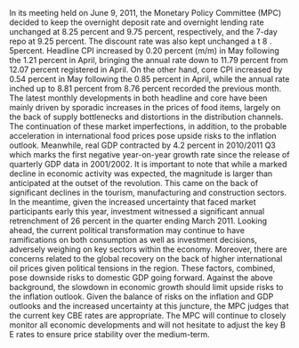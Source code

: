 In its meeting held on June 9, 2011, the Monetary Policy Committee (MPC) decided to keep the overnight deposit rate and overnight lending rate unchanged at 8.25 percent and 9.75 percent, respectively, and the 7-day repo at 9.25 percent. The discount rate was also kept unchanged a t 8 . 5percent.
Headline CPI increased by 0.20 percent (m/m) in May following the 1.21 percent in April, bringing the annual rate down to 11.79 percent from 12.07 percent registered in April. On the other hand, core CPI increased by 0.54 percent in May following the 0.85 percent in April, while the annual rate inched up to 8.81 percent from 8.76 percent recorded the previous month. The latest monthly developments in both headline and core have been mainly driven by sporadic increases in the prices of food items, largely on the back of supply bottlenecks and distortions in the distribution channels. The continuation of these market imperfections, in addition, to the probable acceleration in international food prices pose upside risks to the inflation outlook.
Meanwhile, real GDP contracted by 4.2 percent in 2010/2011 Q3 which marks the first negative year-on-year growth rate since the release of quarterly GDP data in 2001/2002. It is important to note that while a marked decline in economic activity was expected, the magnitude is larger than anticipated at the outset of the revolution. This came on the back of significant declines in the tourism, manufacturing and construction sectors. In the meantime, given the increased uncertainty that faced market participants early this year, investment witnessed a significant annual retrenchment of 26 percent in the quarter ending March 2011. Looking ahead, the current political transformation may continue to have ramifications on both consumption as well as investment decisions, adversely weighing on key sectors within the economy. Moreover, there are concerns related to the global recovery on the back of higher international oil prices given political tensions in the region. These factors, combined, pose downside risks to domestic GDP going forward.
Against the above background, the slowdown in economic growth should limit upside risks to the inflation outlook. Given the balance of risks on the inflation and GDP
outlooks and the increased uncertainty at this juncture, the MPC judges that the current key CBE rates are appropriate.
The MPC will continue to closely monitor all economic developments and will not hesitate to adjust the key B E rates to ensure price stability over the medium-term.


